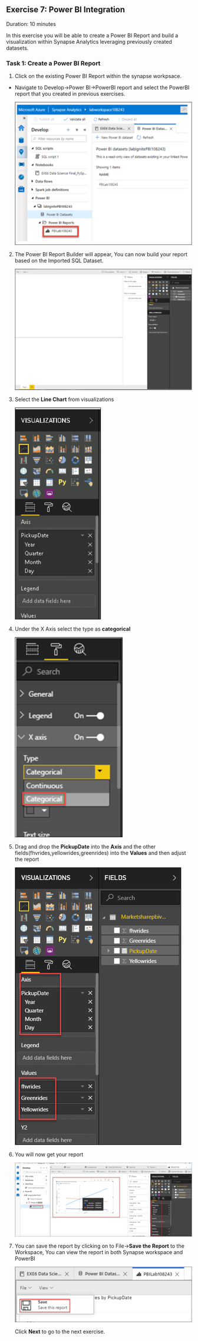 ## Exercise 7: Power BI Integration

Duration: 10 minutes

In this exercise you will be able to create a Power BI Report and build a visualization within Synapse Analytics leveraging previously created datasets.

### Task 1: Create a Power BI Report

1. Click on the existing Power BI Report within the synapse workpsace.

  - Navigate to Develop->Power BI->PowerBI report and select the PowerBI report that you created in previous exercises.
  
    ![powerbi report](images/70.png)

2. The Power BI Report Builder will appear, You can now build your report based on the Imported SQL Dataset.

   ![powerbi builder](images/71.png)

3. Select the **Line Chart** from visualizations 

   ![line chart](images/visualization.png)

4. Under the X Axis select the type as **categorical**

   ![categorical](images/73.png)
   
5. Drag and drop the **PickupDate** into the **Axis** and the other fields(fhvrides,yellowrides,greenrides) into the **Values** and then adjust the report

   ![axis](images/axis.png)

6. You will now get your report

   ![report](images/074.png)

7. You can save the report by clicking on to File->**Save the Report** to the Workspace, You can view the report in both Synapse workspace and PowerBI

   ![save report](images/75.png)
   
   Click **Next** to go to the next exercise.

